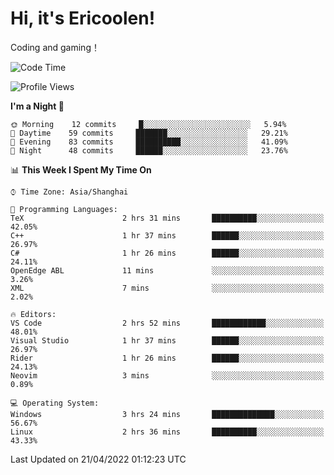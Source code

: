 # Hi, it's Ericoolen!
Coding and gaming！

<!--START_SECTION:waka-->
![Code Time](http://img.shields.io/badge/Code%20Time-211%20hrs%2011%20mins-blue)

![Profile Views](http://img.shields.io/badge/Profile%20Views-2-blue)

**I'm a Night 🦉** 

```text
🌞 Morning    12 commits     █░░░░░░░░░░░░░░░░░░░░░░░░   5.94% 
🌆 Daytime    59 commits     ███████░░░░░░░░░░░░░░░░░░   29.21% 
🌃 Evening    83 commits     ██████████░░░░░░░░░░░░░░░   41.09% 
🌙 Night      48 commits     ██████░░░░░░░░░░░░░░░░░░░   23.76%

```


📊 **This Week I Spent My Time On** 

```text
⌚︎ Time Zone: Asia/Shanghai

💬 Programming Languages: 
TeX                      2 hrs 31 mins       ██████████░░░░░░░░░░░░░░░   42.05% 
C++                      1 hr 37 mins        ██████░░░░░░░░░░░░░░░░░░░   26.97% 
C#                       1 hr 26 mins        ██████░░░░░░░░░░░░░░░░░░░   24.11% 
OpenEdge ABL             11 mins             ░░░░░░░░░░░░░░░░░░░░░░░░░   3.26% 
XML                      7 mins              ░░░░░░░░░░░░░░░░░░░░░░░░░   2.02%

🔥 Editors: 
VS Code                  2 hrs 52 mins       ████████████░░░░░░░░░░░░░   48.01% 
Visual Studio            1 hr 37 mins        ██████░░░░░░░░░░░░░░░░░░░   26.97% 
Rider                    1 hr 26 mins        ██████░░░░░░░░░░░░░░░░░░░   24.13% 
Neovim                   3 mins              ░░░░░░░░░░░░░░░░░░░░░░░░░   0.89%

💻 Operating System: 
Windows                  3 hrs 24 mins       ██████████████░░░░░░░░░░░   56.67% 
Linux                    2 hrs 36 mins       ██████████░░░░░░░░░░░░░░░   43.33%

```


 Last Updated on 21/04/2022 01:12:23 UTC
<!--END_SECTION:waka-->

